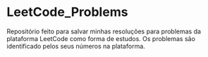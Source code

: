 # LeetCode_Problems
Repositório feito para salvar minhas resoluções para problemas da plataforma LeetCode como forma de estudos. Os problemas são identificado pelos seus números na plataforma.
